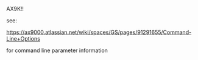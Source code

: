 AX9K!!

see:

https://ax9000.atlassian.net/wiki/spaces/GS/pages/91291655/Command-Line+Options

for command line parameter information